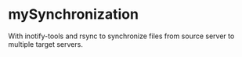 # mySynchronization

With inotify-tools and rsync to synchronize files from source server to multiple target servers.

